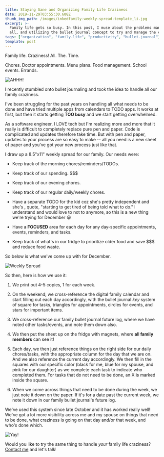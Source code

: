 ```yaml
---
title: Staying Sane and Organizing Family Life Craziness
date: 2019-11-29T03:55:30.608Z
thumb_img_path: /images/inkedfamily-weekly-spread-template_li.jpg
excerpt: >-
  Family life gets so busy. In this post, I muse about the problems managing it
  all, and utilizing the bullet journal concept to try and manage the craziness.
tags: ["organization", "family-life", "productivity", "bullet-journal"]
template: post
---
```

Family life. Craziness! All. The. Time.

Chores. Doctor appointments. Menu plans. Food management. School events. Errands.

![AHHH!](https://media.giphy.com/media/l4JyJZf0Ia4DAnFba/giphy.gif)

I recently stumbled onto bullet journaling and took the idea to handle all our family craziness. 

I've been struggling for the past years on handling all what needs to be done and have tried multiple apps from calendars to TODO apps. It works at first, but then it starts getting **TOO busy** and we start getting overwhelmed.

As a software engineer, I LOVE tech but I'm realizing more and more that it really is difficult to completely replace pure pen and paper. Code is complicated and updates therefore take time. But with pen and paper, updates to your process are so easy to make -- all you need is a new sheet of paper and you've got your new process just like that.

I draw up a 8.5"x11" weekly spread for our family. Our needs were:

* Keep track of the morning chores/reminders/TODOs.

* Keep track of our spending. $$$

* Keep track of our evening chores.

* Keep track of our regular daily/weekly chores.

* Have a separate TODO for the kid coz she's pretty independent and she's , quote, "starting to get tired of being told what to do." I understand and would love to not to anymore, so this is a new thing we're trying for December 😀

* Have a **FOCUSED** area for each day for any day-specific appointments, events, reminders, and tasks.

* Keep track of what's in our fridge to prioritize older food and save $$$ and reduce food waste.

So below is what we've come up with for December.

![Weekly Spread](/images/inkedfamily-weekly-spread-template_li.jpg "Our Family Weekly Spread")

So then, here is how we use it:

1. We print out 4-5 copies, 1 for each week.

1. On the weekend, we cross-reference the digital family calendar and start filling out each day accordingly, with the bullet journal *key* system of square for tasks, triangles for appointments, circles for events, and stars for important items.

1. We cross-reference our family bullet journal future log, where we have noted other tasks/events, and note them down also.

1. We then put the sheet up on the fridge with magnets, where **all family members** can see it!

1. Each day, we then just reference things on the right side for our daily chores/tasks, with the appropriate column for the day that we are on. And we also reference the current day accordingly. We then fill in the squares with our specific color (black for me, blue for my spouse, and pink for our daughter) as we complete each task to indicate who completed them. For tasks that do not need to be done, an X is marked inside the square.

1. When we come across things that need to be done during the week, we just note it down on the paper. If it's for a date past the current week, we note it down in our family bullet journal's future log.

We've used this system since late October and it has worked really well! We've got a lot more visibility across me and my spouse on things that need to be done, what craziness is going on that day and/or that week, and who's done which.

![Yay!](https://media.giphy.com/media/pa37AAGzKXoek/giphy.gif)

Would you like to try the same thing to handle *your* family life craziness? [Contact me](/contact) and let's talk!
